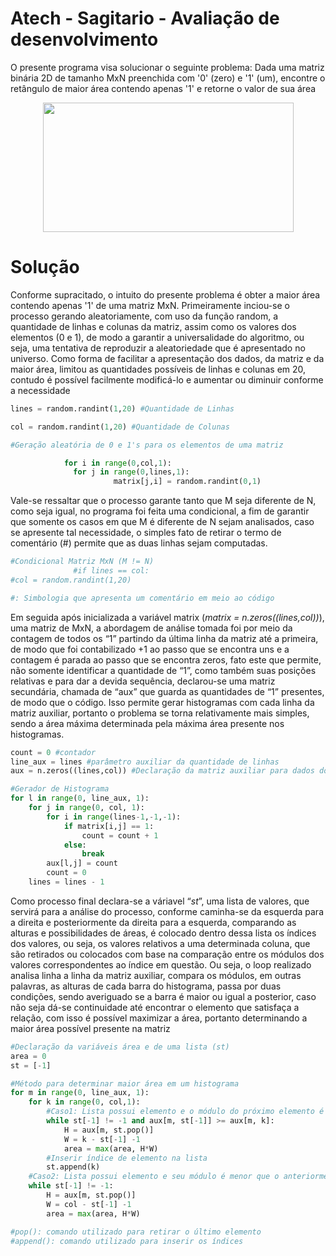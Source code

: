 # **Atech - Sagitario - Avaliação de desenvolvimento**

O presente programa visa solucionar o seguinte problema: Dada uma matriz binária 2D de tamanho MxN preenchida com '0' (zero) e '1' (um), encontre o retângulo de maior área contendo apenas '1' e retorne o valor de sua área

<p align="center">
  <img width="401" height="207" src="https://i.imgur.com/sRybxrW.png">
</p>



# Solução

Conforme supracitado, o intuito do presente problema é obter a maior área contendo apenas '1' de uma matriz MxN. Primeiramente inciou-se o processo gerando aleatoriamente, com uso da função random, a quantidade de linhas e colunas da matriz, assim como os valores dos elementos (0 e 1), de modo a garantir a universalidade do algoritmo, ou seja, uma tentativa de reproduzir a aleatoriedade que é apresentado no universo. Como forma de facilitar a apresentação dos dados, da matriz e da maior área, limitou as quantidades possíveis de linhas e colunas em 20, contudo é possível facilmente modificá-lo e aumentar ou diminuir conforme a necessidade



```python
lines = random.randint(1,20) #Quantidade de Linhas

col = random.randint(1,20) #Quantidade de Colunas

#Geração aleatória de 0 e 1's para os elementos de uma matriz

            for i in range(0,col,1):
              for j in range(0,lines,1):
                       matrix[j,i] = random.randint(0,1)

```



Vale-se ressaltar que o processo garante tanto que M seja diferente de N, como seja igual, no programa foi feita uma condicional, a fim de garantir que somente os casos em que M é diferente de N sejam analisados, caso se apresente tal necessidade, o simples fato de retirar o termo de comentário (#) permite que as duas linhas sejam computadas.



```python
#Condicional Matriz MxN (M != N)
              #if lines == col:
#col = random.randint(1,20)

#: Simbologia que apresenta um comentário em meio ao código


```



Em seguida após inicializada a variável matrix (*matrix = n.zeros((lines,col))*), uma matriz de MxN, a abordagem de análise tomada foi por meio da contagem de todos os “1” partindo da última linha da matriz até a primeira, de modo que foi contabilizado +1 ao passo que se encontra uns e a contagem é parada ao passo que se encontra zeros, fato este que permite, não somente identificar a quantidade de “1”, como também suas posições relativas e para dar a devida sequência, declarou-se uma matriz secundária, chamada de “aux” que guarda as quantidades de “1” presentes, de modo que o código. Isso permite gerar histogramas com cada linha da matriz auxiliar, portanto o problema se torna relativamente mais simples, sendo a área máxima determinada pela máxima área presente nos histogramas.



```python
count = 0 #contador
line_aux = lines #parâmetro auxiliar da quantidade de linhas
aux = n.zeros((lines,col)) #Declaração da matriz auxiliar para dados do Histograma

#Gerador de Histograma
for l in range(0, line_aux, 1):
    for j in range(0, col, 1):
        for i in range(lines-1,-1,-1):
            if matrix[i,j] == 1:
                count = count + 1
            else:
                break
        aux[l,j] = count
        count = 0
    lines = lines - 1


```



Como processo final declara-se a váriavel “*st*”, uma lista de valores, que servirá para a análise do processo, conforme caminha-se da esquerda para a direita e posteriormente da direita para a esquerda, comparando as alturas e possibilidades de áreas, é colocado dentro dessa lista os índices dos valores, ou seja, os valores relativos a uma determinada coluna, que são retirados ou colocados com base na comparação entre os módulos dos valores correspondentes ao índice em questão. Ou seja, o loop realizado analisa linha a linha da matriz auxiliar, compara os módulos, em outras palavras, as alturas de cada barra do histograma, passa por duas condições, sendo averiguado se a barra é maior ou igual a posterior, caso não seja dá-se continuidade até encontrar o elemento que satisfaça a relação, com isso é possível maximizar a área, portanto determinando a maior área possível presente na matriz



```python
#Declaração da variáveis área e de uma lista (st)
area = 0
st = [-1]

#Método para determinar maior área em um histograma
for m in range(0, line_aux, 1):
    for k in range(0, col,1):
        #Caso1: Lista possui elemento e o módulo do próximo elemento é maior
        while st[-1] != -1 and aux[m, st[-1]] >= aux[m, k]:
            H = aux[m, st.pop()]
            W = k - st[-1] -1
            area = max(area, H*W)
        #Inserir índice de elemento na lista
        st.append(k)
    #Caso2: Lista possui elemento e seu módulo é menor que o anteriormente analisado
    while st[-1] != -1:
        H = aux[m, st.pop()]
        W = col - st[-1] -1
        area = max(area, H*W)

#pop(): comando utilizado para retirar o último elemento
#append(): comando utilizado para inserir os índices


```
